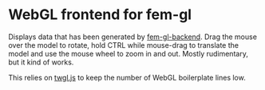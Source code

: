# WebGL frontend for fem-gl
Displays data that has been generated by 
[fem-gl-backend](https://github.com/Klump3n/fem-gl-backend).
Drag the mouse over the model to rotate, hold CTRL while mouse-drag to translate
the model and use the mouse wheel to zoom in and out. Mostly rudimentary, but it
kind of works.

This relies on [twgl.js](https://github.com/greggman/twgl.js/) to keep the 
number of WebGL boilerplate lines low.
